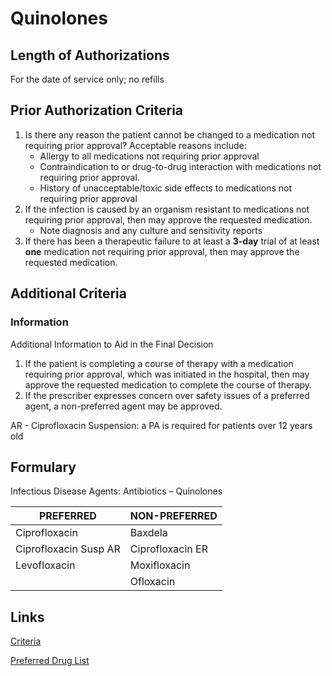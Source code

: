 # Quinolones

## Length of Authorizations

For the date of service only; no refills

## Prior Authorization Criteria

1.  Is there any reason the patient cannot be changed to a medication not requiring prior approval? Acceptable reasons include:
    -   Allergy to all medications not requiring prior approval
    -   Contraindication to or drug-to-drug interaction with medications not requiring prior approval.
    -   History of unacceptable/toxic side effects to medications not requiring prior approval
2.  If the infection is caused by an organism resistant to medications not requiring prior approval, then may approve the requested medication.
    -   Note diagnosis and any culture and sensitivity reports
3.  If there has been a therapeutic failure to at least a **3-day** trial of at least **one** medication not requiring prior approval, then may approve the requested medication.

## Additional Criteria

### Information

Additional Information to Aid in the Final Decision

1.  If the patient is completing a course of therapy with a medication requiring prior approval, which was initiated in the hospital, then may approve the requested medication to complete the course of therapy.
2.  If the prescriber expresses concern over safety issues of a preferred agent, a non-preferred agent may be approved.

AR - Ciprofloxacin Suspension: a PA is required for patients over 12 years old

## Formulary

Infectious Disease Agents: Antibiotics – Quinolones

| PREFERRED             | NON-PREFERRED    |
|-----------------------|------------------|
| Ciprofloxacin         | Baxdela          |
| Ciprofloxacin Susp AR | Ciprofloxacin ER |
| Levofloxacin          | Moxifloxacin     |
|                       | Ofloxacin        |

## Links

[Criteria](https://pharmacy.medicaid.ohio.gov/sites/default/files/20220415_UPDL_Criteria_FINAL_.pdf#page=73)

[Preferred Drug List](https://pharmacy.medicaid.ohio.gov/sites/default/files/20220701_UPDL_FINAL.pdf#page=25)
